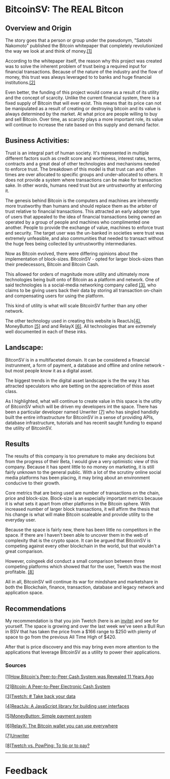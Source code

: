 # BitcoinSV: The REAL Bitcon



## Overview and Origin

The story goes that a person or group under the pseudonym, "Satoshi Nakomoto" published the Bitcoin whitepaper that completely revolutionized the way we look at and think of money.[[1]](https://news.bitcoin.com/how-bitcoins-peer-to-peer-cash-system-was-revealed-11-years-ago/#:~:text=On%20the%20eve%20of%20Halloween%20on%20October%2031%2C%202008%2C%20Satoshi,existence%20following%20Bitcoin's%20initial%20launch.)

According to the whitepaper itself, the reason why this project was created was to solve the inherent problem of trust being a required input for financial transactions. Because of the nature of the industry and the flow of money, this trust was always leveraged to to banks and huge financial institutions.[[2]](https://bitcoin.org/bitcoin.pdf)

Even better, the funding of this project would come as a result of its utility and the concept of scarcity. Unlike the current financial system, there is a fixed supply of Bitcoin that will ever exist. This means that its price can not be manipulated as a result of creating or destroying bitcoin and its value is always determined by the market. At what price are people willing to buy and sell Bitcoin. Over time, as scarcity plays a more important role, its value will continue to increase the rate based on this supply and demand factor.


## Business Activities:

Trust is an integral part of human society. It's represented in multiple different factors such as credit score and worthiness, interest rates, terms, contracts and a great deal of other technologies and mechanisms needed to enforce trust. The breakdown of this model is that trust can and often times are over allocated to specific groups and under-allocated to others. It does not provide a system where transactions can be make for transaction sake. In other words, humans need trust but are untrustworthy at enforcing it.

The genesis behind Bitcoin is the computers and machines are inherently more trustworthy than humans and should replace them as the arbiter of trust relative to financial transactions. This attracted an early adopter type of users that appealed to the idea of financial transactions being owned an operated by a group of people and machines who complimented one another. People to provide the exchange of value, machines to enforce trust and security. The target user was the un-banked in societies were trust was extremely unfeasible, and also communities that needed to transact without the huge fees being collected by untrustworthy intermediaries.

Now as Bitcoin evolved, there were differing opinions about the implementation of block-sizes. BitcoinSV - opted for larger block-sizes than their predecessors, Bitcoin and Bitcoin Cash.

This allowed for orders of magnitude more utility and ultimately more technologies being built onto of Bitcoin as a platform and network. One of said technologies is a social-media networking company called [[3]](https://twetch.com), who claims to be giving users back their data by storing all transaction on-chain and compensating users for using the platform.

This kind of utility is what will scale BitcoinSV further than any other network.

The other technology used in creating this website is ReactJs[[4]](https://reactjs.org), MoneyButton [[5]](https://moneybutton.com) and and RelayX [[6]](https://relayx.io). All technologies that are extremely well documented in each of these inks.


## Landscape:

BitconSV is in a multifaceted domain. It can be considered a financial instrunment, a form of payment, a database and offline and online network - but most people know it as a digital asset.

The biggest trends in the digital asset landscape is the the way it has attracted speculators who are betting on the appreciation of thiss asset class.

As I highlighted, what will continue to create value in this space is the utlity of BitcoinSV which will be driven my developers int the space. There has been a particular developer named Unwriter [[7]](https://github.com/unwriter) who has singled handidly built the entire infrastructure for BitcoinSV in a sense of providing APIs, database infrastructure, tutorials and has recenlt saught funding to expand the utility of BitcoinSV.


## Results

The results of this company is too premature to make any decisions but from the progress of their Beta, I would give a very optimistic view of this company. Because it has spent little to no money on marketing, it is still fairly unknown to the general public. With a lot of the scrutiny online social media platforms has been placing, it may bring about an environment conducive to their growth.

Core metrics that are being used are number of transactions on the chain, price and block-size. Block-size is an especially important metrics because it is what sets it apart from other platforms in the Bitcoin sphere. With increased number of larger block transactions, it will affirm the thesis that his change is what will make Bitcoin scaleable and provide utility to the everyday user.

Because the space is fairly new, there has been little no competitors in the space. If there are I haven't been able to uncover them in the web of complexity that is the crypto space. It can be argued that BitcoinSV is competing against every other blockchain in the world, but that wouldn't a great comparison.

However, coingeek did conduct a small comparison between three competing platforms which showed that for the user, Twetch was the most profitable. [[8]](https://coingeek.com/twetch-vs-powping-to-tip-or-to-pay/)

All in all, BitcoinSV will continue its war for mindshare and marketshare in both the Blockchain, finance, transaction, database and legacy network and application space.



## Recommendations

My recommendation is that you join Twetch (here is an [invite)](https://twet.ch/inv/145ffa03) and see for yourself. The space is growing and over the last week we've seen a Bull Run in BSV that has taken the price from a $166 range to $250 with plenty of space to go from the previous All Time High of $420.

After that is price discovery and this may bring even more attention to the applications that leverage BitcoinSV as a utility to power their applications.

  ### Sources

[[1]How Bitcoin's Peer-to-Peer Cash System was Revealed 11 Years Ago](https://news.bitcoin.com/how-bitcoins-peer-to-peer-cash-system-was-revealed-11-years-ago/#:~:text=On%20the%20eve%20of%20Halloween%20on%20October%2031%2C%202008%2C%20Satoshi,existence%20following%20Bitcoin's%20initial%20launch.)

[[2]Bitcoin: A Peer-to-Peer Electronic Cash System](https://bitcoin.org/bitcoin.pdf)

[[3]Twetch: # Take back your data](https://twetch.com)

[[4]ReactJs: A JavaScript library for building user interfaces](https://reactjs.org)

[[5]MoneyButton: Simple payment system](https://moneybutton.com)

[[6]RelayX: The Bitcoin wallet you can use everywhere](https://relayx.io)

[[7]Unwriter](https://github.com/unwriter)

[[8]Twetch vs. PowPing: To tip or to pay?](https://coingeek.com/twetch-vs-powping-to-tip-or-to-pay/)

***
# Feedback
 

[^1]: